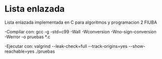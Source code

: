 # Lista enlazada
Lista enlazada implementada en C para algoritmos y programacion 2 FIUBA

-Compilar con: gcc -g -std=c99 -Wall -Wconversion -Wno-sign-conversion -Werror -o pruebas *.c

-Ejecutar con: valgrind --leak-check=full --track-origins=yes --show-reachable=yes ./pruebas